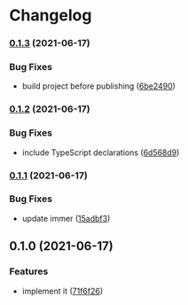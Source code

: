 # Changelog

### [0.1.3](https://www.github.com/zakodium/react-iframe-bridge/compare/v0.1.2...v0.1.3) (2021-06-17)


### Bug Fixes

* build project before publishing ([6be2490](https://www.github.com/zakodium/react-iframe-bridge/commit/6be2490aa392edcd82e86a6a94d8e629d7767b3c))

### [0.1.2](https://www.github.com/zakodium/react-iframe-bridge/compare/v0.1.1...v0.1.2) (2021-06-17)


### Bug Fixes

* include TypeScript declarations ([6d568d9](https://www.github.com/zakodium/react-iframe-bridge/commit/6d568d968fe5a2aed7c26f6b44b896413ecd8aee))

### [0.1.1](https://www.github.com/zakodium/react-iframe-bridge/compare/v0.1.0...v0.1.1) (2021-06-17)


### Bug Fixes

* update immer ([15adbf3](https://www.github.com/zakodium/react-iframe-bridge/commit/15adbf3cdbd39f053973c026499ada98aa795f8e))

## 0.1.0 (2021-06-17)


### Features

* implement it ([71f6f26](https://www.github.com/zakodium/react-iframe-bridge/commit/71f6f260ea7c4fad1f0d4cd620d333391172fbad))

